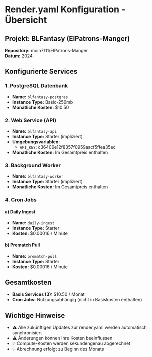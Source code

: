 # Render.yaml Konfiguration - Übersicht

## Projekt: BLFantasy (ElPatrons-Manger)
**Repository:** moin7111/ElPatrons-Manger  
**Datum:** 2024

## Konfigurierte Services

### 1. PostgreSQL Datenbank
- **Name:** `blfantasy-postgres`
- **Instance Type:** Basic-256mb
- **Monatliche Kosten:** $10.50

### 2. Web Service (API)
- **Name:** `blfantasy-api`
- **Instance Type:** Starter (impliziert)
- **Umgebungsvariablen:**
  - `API_KEY`: c36406e12f8357f0959aacf5ffea35ec
- **Monatliche Kosten:** Im Gesamtpreis enthalten

### 3. Background Worker
- **Name:** `blfantasy-worker`
- **Instance Type:** Starter (impliziert)
- **Monatliche Kosten:** Im Gesamtpreis enthalten

### 4. Cron Jobs
#### a) Daily Ingest
- **Name:** `daily-ingest`
- **Instance Type:** Starter
- **Kosten:** $0.00016 / Minute

#### b) Prematch Pull
- **Name:** `prematch-pull`
- **Instance Type:** Starter
- **Kosten:** $0.00016 / Minute

## Gesamtkosten
- **Basis Services (3):** $10.50 / Monat
- **Cron Jobs:** Nutzungsabhängig (nicht in Basiskosten enthalten)

## Wichtige Hinweise
- ⚠️ Alle zukünftigen Updates zur render.yaml werden automatisch synchronisiert
- ⚠️ Änderungen können Ihre Kosten beeinflussen
- 💡 Compute-Kosten werden sekundengenau abgerechnet
- 💡 Abrechnung erfolgt zu Beginn des Monats